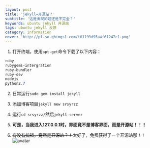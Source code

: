 ```yaml
---
layout: post
title: 'jekyll=开源站？'
subtitle: '这是出现问题还是不完全？'
keywords: ubuntu jekyll 开源站
tags: ubuntu jekyll 反馈
category: information
cover: 'http://p1.so.qhimgs1.com/t01199d95a4f61247c1.png'
---
```


1. 打开终端，使用`apt-get`命令下载了以下内容：
```css
ruby
rubygems-intergration
ruby-bundler
ruby-dev
nodejs
python2.7
```
2. 日常运行`sudo gem install jekyll`  
  
3. 添加博客项目`jekyll new srsyrzz`  
  
4. 运行`cd srsyrzz/`然后`jekyll server`   
  
5. **可是，当我进入127.0.0.1时，界面竟不是博客界面，而是开源站！！！**  
  
6. ~~有没有搞错，竟然是开源站？！~~太好了，免费获得了一个开源站那！！
![avatar](https://gitee.com/srsyrzz/repository/raw/master/blogfile/jekylloss%3F/achivement.getaoss.png)
